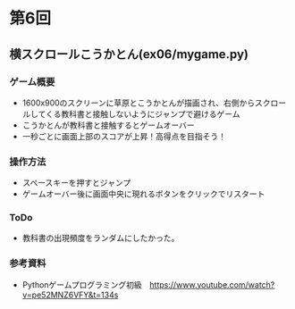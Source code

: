 # 第6回
## 横スクロールこうかとん(ex06/mygame.py)
### ゲーム概要
 - 1600x900のスクリーンに草原とこうかとんが描画され、右側からスクロールしてくる教科書と接触しないようにジャンプで避けるゲーム
 - こうかとんが教科書と接触するとゲームオーバー
 - 一秒ごとに画面上部のスコアが上昇！高得点を目指そう！
### 操作方法
 - スペースキーを押すとジャンプ
 - ゲームオーバー後に画面中央に現れるボタンをクリックでリスタート
### ToDo
 - 教科書の出現頻度をランダムにしたかった。
### 参考資料
 - Pythonゲームプログラミング初級　https://www.youtube.com/watch?v=pe52MNZ6VFY&t=134s